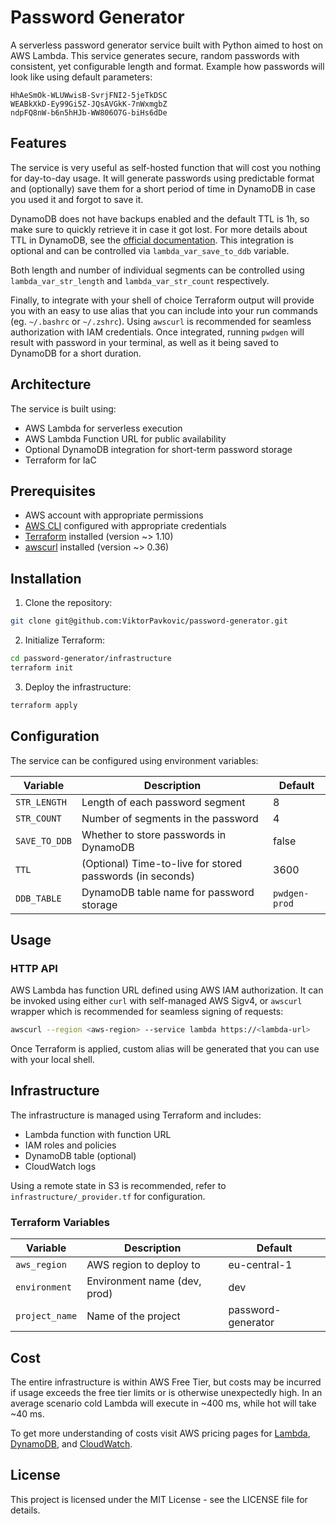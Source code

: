 # Password Generator

A serverless password generator service built with Python aimed to host on AWS Lambda. This service generates secure, random passwords with consistent, yet configurable length and format. Example how passwords will look like using default parameters:
```
HhAeSmOk-WLUWwisB-SvrjFNI2-5jeTkDSC
WEABkXkD-Ey99Gi5Z-JQsAVGkK-7nWxmgbZ
ndpFQ8nW-b6n5hHJb-WW806O7G-biHs6dDe
```


## Features

The service is very useful as self-hosted function that will cost you nothing for day-to-day usage. It will generate passwords using predictable format and (optionally) save them for a short period of time in DynamoDB in case you used it and forgot to save it.

DynamoDB does not have backups enabled and the default TTL is 1h, so make sure to quickly retrieve it in case it got lost. For more details about TTL in DynamoDB, see the [official documentation](https://docs.aws.amazon.com/amazondynamodb/latest/developerguide/TTL.html). This integration is optional and can be controlled via `lambda_var_save_to_ddb` variable.

Both length and number of individual segments can be controlled using `lambda_var_str_length` and `lambda_var_str_count` respectively.

Finally, to integrate with your shell of choice Terraform output will provide you with an easy to use alias that you can include into your run commands (eg. `~/.bashrc` or `~/.zshrc`). Using `awscurl` is recommended for seamless authorization with IAM credentials. Once integrated, running `pwdgen` will result with password in your terminal, as well as it being saved to DynamoDB for a short duration.


## Architecture

The service is built using:
- AWS Lambda for serverless execution
- AWS Lambda Function URL for public availability
- Optional DynamoDB integration for short-term password storage
- Terraform for IaC

## Prerequisites

- AWS account with appropriate permissions
- [AWS CLI](https://docs.aws.amazon.com/cli/latest/userguide/getting-started-install.html) configured with appropriate credentials
- [Terraform](https://developer.hashicorp.com/terraform/tutorials/aws-get-started/install-cli) installed (version ~> 1.10)
- [awscurl](https://github.com/okigan/awscurl?tab=readme-ov-file#installation) installed (version ~> 0.36)

## Installation

1. Clone the repository:
```bash
git clone git@github.com:ViktorPavkovic/password-generator.git
```

2. Initialize Terraform:
```bash
cd password-generator/infrastructure
terraform init
```

3. Deploy the infrastructure:
```bash
terraform apply
```

## Configuration

The service can be configured using environment variables:

| Variable | Description | Default |
|----------|-------------|---------|
| `STR_LENGTH` | Length of each password segment | 8 |
| `STR_COUNT` | Number of segments in the password | 4 |
| `SAVE_TO_DDB` | Whether to store passwords in DynamoDB | false |
| `TTL` | (Optional) Time-to-live for stored passwords (in seconds) | 3600 |
| `DDB_TABLE` | DynamoDB table name for password storage | `pwdgen-prod` |

## Usage

### HTTP API

AWS Lambda has function URL defined using AWS IAM authorization. It can be invoked using either `curl` with self-managed AWS Sigv4, or `awscurl` wrapper which is recommended for seamless signing of requests:

```bash
awscurl --region <aws-region> --service lambda https://<lambda-url>
```
Once Terraform is applied, custom alias will be generated that you can use with your local shell.

## Infrastructure

The infrastructure is managed using Terraform and includes:
- Lambda function with function URL
- IAM roles and policies
- DynamoDB table (optional)
- CloudWatch logs

Using a remote state in S3 is recommended, refer to `infrastructure/_provider.tf` for configuration.


### Terraform Variables

| Variable | Description | Default |
|----------|-------------|---------|
| `aws_region` | AWS region to deploy to | eu-central-1 |
| `environment` | Environment name (dev, prod) | dev |
| `project_name` | Name of the project | password-generator |


## Cost
The entire infrastructure is within AWS Free Tier, but costs may be incurred if usage exceeds the free tier limits or is otherwise unexpectedly high. In an average scenario cold Lambda will execute in ~400 ms, while hot will take ~40 ms.

To get more understanding of costs visit AWS pricing pages for [Lambda](https://aws.amazon.com/lambda/pricing/), [DynamoDB](https://aws.amazon.com/dynamodb/pricing/), and [CloudWatch](https://aws.amazon.com/cloudwatch/pricing/).


## License

This project is licensed under the MIT License - see the LICENSE file for details.
